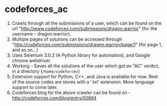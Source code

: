 # codeforces_ac
1. Crawls through all the submissions of a user, which can be found on the url "http://www.codeforces.com/submissions/dragon.warrior" (for the username - dragon.warrior).
2. Multiple pages of solutions can be accessed through "http://codeforces.com/submissions/dragon.warrior/page/1" (for page 1, and so on...)
3. Uses Selenium 3.0.2 (A Python library for automation), and Google chrome webdriver.
4. Working - Saves all the solutions of the user which got an "AC" verdict, in a directory (```/home/codeforces```)
5. Extension support for Python, C++, and Java is available for now. Rest of the source codes are stores with a '.txt' extension. More language support to come later.
6. Codeforces blog for the above crawler can be found on - http://codeforces.com/blog/entry/50884
